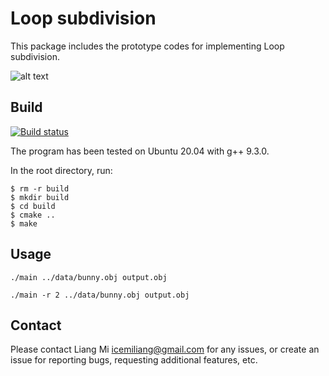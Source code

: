 # Loop subdivision

This package includes the prototype codes for implementing Loop subdivision.

![alt text](data/bunny.jpg?raw=true "Loop subdivision")

## Build
[![Build status](https://ci.appveyor.com/api/projects/status/xh035nmdsm39t6j5?svg=true)](https://ci.appveyor.com/project/icemiliang/loop-subdiv)

The program has been tested on Ubuntu 20.04 with g++ 9.3.0.

In the root directory, run:
```
$ rm -r build
$ mkdir build
$ cd build
$ cmake ..
$ make
```

## Usage
```
./main ../data/bunny.obj output.obj

./main -r 2 ../data/bunny.obj output.obj
```

## Contact
Please contact Liang Mi icemiliang@gmail.com for any issues, or create an issue for reporting bugs, requesting additional features, etc.
